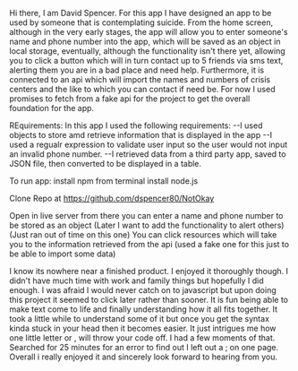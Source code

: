 Hi there, I am David Spencer. For this app I have designed an app to be used by someone that is contemplating suicide. From the home screen, although in the very early stages, the app will allow you to enter someone's name and phone number into the app, which will be saved as an object in local storage, eventually, although the functionality isn't there yet, allowing you to click a button which will in turn contact up to 5 friends via sms text, alerting them you are in a bad place and need help. Furthermore, it is connected to an api which will import the names and numbers of crisis centers and the like to which you can contact if need be. For now I used promises to fetch from a fake api for the project to get the overall foundation for the app. 

REquirements:
In this app I used the following requirements:
--I used objects to store amd retrieve information that is displayed in the app
--I used a regualr expression to validate user input so the user would not input an invalid phone number.
--I retrieved data from a third party app, saved to JSON file, then converted to be displayed in a table.


To run app:
install npm from terminal
install node.js

Clone Repo at https://github.com/dspencer80/NotOkay

Open in live server
from there you can enter a name and phone number to be stored as an object
(Later I want to add the functionality to alert others)
(Just ran out of time on this one)
You can click resources which will take you to the information retrieved from the api
(used a fake one for this just to be able to import some data)

I know its nowhere near a finished product. I enjoyed it thoroughly though. I didn't have much time with work and family things but hopefully I did enough. I was afraid I would never catch on to javascript but upon doing this project it seemed to click later rather than sooner. It is fun being able to make text come to life and finally understanding how it all fits together. It took a little while to understand some of it but once you get the syntax kinda stuck in your head then it becomes easier. It just intrigues me how one little letter or , will throw your code off. I had a few moments of that. Searched for 25 minutes for an error to find out I left out a ; on one page. Overall i really enjoyed it and sincerely look forward to hearing from you. 


